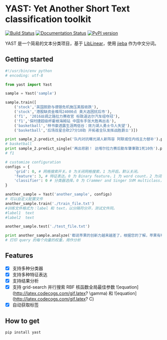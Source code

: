 # YAST: Yet Another Short Text classification toolkit

[![Build Status](https://travis-ci.org/ailurus1991/YAST.svg?branch=master)](https://travis-ci.org/ailurus1991/YAST)
[![Documentation Status](https://readthedocs.org/projects/yast-doc/badge/?version=latest)](http://yast-doc.readthedocs.io/en/latest/?badge=latest)
[![PyPI version](https://badge.fury.io/py/yast.svg)](https://badge.fury.io/py/yast)

YAST 是一个简易的文本分类项目，基于 [LibLinear](http://www.csie.ntu.edu.tw/~cjlin/liblinear/)，使用 [jieba](https://github.com/fxsjy/jieba) 作为中文分词。

## Getting started

```python
#!/usr/bin/env python
# encoding: utf-8

from yast import Yast

sample = Yast('sample')

sample.train([
    ('stock','英国脱欧与德银危机施压美股收跌'),
    ('stock','港股缺资金难闯24000点 美大选困扰后市'),
    ('f1', '2016丝绸之路拉力赛收官 标致道达尔汽车组夺冠'),
    ('f1','保时捷超级杯霍根海姆站 中国车手张大胜再出击'),
    ('basketball','林书豪透露生涯两低谷：效力湖人勇士令人失望'),
    ('basketball','后场双星合砍27分10助 开拓者全队发挥战胜爵士')])

print sample_2.predict_single('队内对抗曝光湖人新阵容 阿联或任内线主力替补').predicted_y
# basketball
print sample_2.predict_single('再出悲剧！ 达喀尔拉力赛后勤车肇事致1死10伤').predicted_y
# f1

# customize configuration
configs = {
    'grid': 0, # 网格搜索开关。0 为关闭网格搜索，1 为开启。默认关闭。
    'feature': 3, # 特征表达。0 为 Binary feature，1 为 word count，2 为词频，3 为TF-IDF。
    'classifier': 0 # 分类器选择。0 为 Crammer and Singer SVM multiclass，1 为 L1 损失分类 one-vs-rest，2 为 L2损失分类 one-vs-rest，3 为逻辑回归 one-vs-rest。
}

another_sample = Yast('another_sample', configs)
# 可以自定义配置文件
another_sample.train('./train_file.txt')
#训练文件格式为：label 和 text，以分隔符分开，测试文件同。
#label1  text
#label2  text

another_sample.test('./test_file.txt')

print another_sample.analyze('都说苹果的创新力越来越差了，根据您的了解，苹果有哪些外行看不到内行却深感振奋的黑科技？')
# 打印 query 的每个向量的权重，用作分析
```

## Features

- [x] 支持多种分类器
- [x] 支持多种特征表达
- [x] 支持结果分析
- [x] 支持 grid-search 并行搜索 RBF 核函数全局最佳参数 ![equation](http://latex.codecogs.com/gif.latex? \gamma) 和 ![equation](http://latex.codecogs.com/gif.latex? C)
- [x] 自动获取标签

## How to get

```python
pip install yast
```
